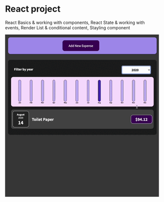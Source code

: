 # React project

React Basics & working with components, React State & working with events, Render List & conditional content, Stayling component

![Demo](https://github.com/Aescolanoc/expenses-react-project/blob/main/src/assets/img/expenses.gif?raw=true)
